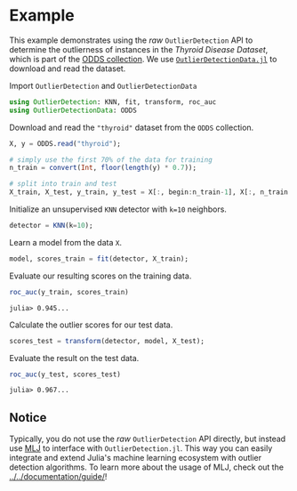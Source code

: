 # Example

This example demonstrates using the *raw* `OutlierDetection` API to determine the outlierness of instances in the *Thyroid Disease Dataset*, which is part of the [ODDS collection](http://odds.cs.stonybrook.edu/). We use [`OutlierDetectionData.jl`](https://github.com/davnn/OutlierDetectionData.jl) to download and read the dataset.

Import `OutlierDetection` and `OutlierDetectionData`

```julia
using OutlierDetection: KNN, fit, transform, roc_auc
using OutlierDetectionData: ODDS
```

Download and read the `"thyroid"` dataset from the `ODDS` collection.

```julia
X, y = ODDS.read("thyroid");

# simply use the first 70% of the data for training
n_train = convert(Int, floor(length(y) * 0.7));

# split into train and test
X_train, X_test, y_train, y_test = X[:, begin:n_train-1], X[:, n_train:end], y[begin:n_train-1], y[n_train:end];
```

Initialize an unsupervised `KNN` detector with `k=10` neighbors.

```julia
detector = KNN(k=10);
```

Learn a model from the data `X`.

```julia
model, scores_train = fit(detector, X_train);
```

Evaluate our resulting scores on the training data.

```julia
roc_auc(y_train, scores_train)
```

    julia> 0.945...

Calculate the outlier scores for our test data.

```julia
scores_test = transform(detector, model, X_test);
```

Evaluate the result on the test data.

```julia
roc_auc(y_test, scores_test)
```

    julia> 0.967...

## Notice

Typically, you do not use the *raw* `OutlierDetection` API directly, but instead use [MLJ](https://github.com/alan-turing-institute/MLJ.jl) to interface with `OutlierDetection.jl`. This way you can easily integrate and extend Julia's machine learning ecosystem with outlier detection algorithms. To learn more about the usage of MLJ, check out the [../../documentation/guide/](/documentation/guide/)!
